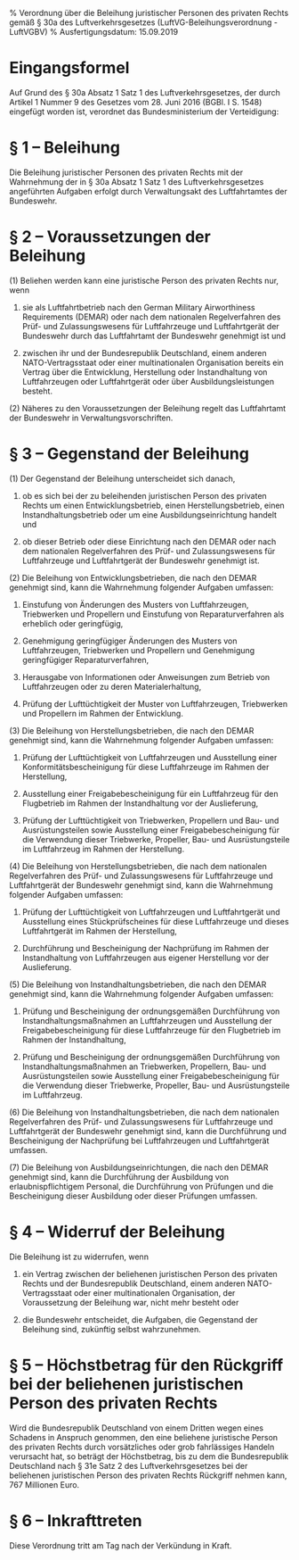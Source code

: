 % Verordnung über die Beleihung juristischer Personen des privaten Rechts gemäß § 30a des Luftverkehrsgesetzes  (LuftVG-Beleihungsverordnung - LuftVGBV)
% Ausfertigungsdatum: 15.09.2019
 
# Eingangsformel

Auf Grund des § 30a Absatz 1 Satz 1 des Luftverkehrsgesetzes, der durch Artikel 1 Nummer 9 des Gesetzes vom 28. Juni 2016 (BGBl. I S. 1548) eingefügt worden ist, verordnet das Bundesministerium der Verteidigung:

# § 1 – Beleihung

Die Beleihung juristischer Personen des privaten Rechts mit der Wahrnehmung der in § 30a Absatz 1 Satz 1 des Luftverkehrsgesetzes angeführten Aufgaben erfolgt durch Verwaltungsakt des Luftfahrtamtes der Bundeswehr.

# § 2 – Voraussetzungen der Beleihung

(1) Beliehen werden kann eine juristische Person des privaten Rechts nur, wenn

1. sie als Luftfahrtbetrieb nach den German Military Airworthiness Requirements (DEMAR) oder nach dem nationalen Regelverfahren des Prüf- und Zulassungswesens für Luftfahrzeuge und Luftfahrtgerät der Bundeswehr durch das Luftfahrtamt der Bundeswehr genehmigt ist und

2. zwischen ihr und der Bundesrepublik Deutschland, einem anderen NATO-Vertragsstaat oder einer multinationalen Organisation bereits ein Vertrag über die Entwicklung, Herstellung oder Instandhaltung von Luftfahrzeugen oder Luftfahrtgerät oder über Ausbildungsleistungen besteht.

(2) Näheres zu den Voraussetzungen der Beleihung regelt das Luftfahrtamt der Bundeswehr in Verwaltungsvorschriften.

# § 3 – Gegenstand der Beleihung

(1) Der Gegenstand der Beleihung unterscheidet sich danach,

1. ob es sich bei der zu beleihenden juristischen Person des privaten Rechts um einen Entwicklungsbetrieb, einen Herstellungsbetrieb, einen Instandhaltungsbetrieb oder um eine Ausbildungseinrichtung handelt und

2. ob dieser Betrieb oder diese Einrichtung nach den DEMAR oder nach dem nationalen Regelverfahren des Prüf- und Zulassungswesens für Luftfahrzeuge und Luftfahrtgerät der Bundeswehr genehmigt ist.

(2) Die Beleihung von Entwicklungsbetrieben, die nach den DEMAR genehmigt sind, kann die Wahrnehmung folgender Aufgaben umfassen:

1. Einstufung von Änderungen des Musters von Luftfahrzeugen, Triebwerken und Propellern und Einstufung von Reparaturverfahren als erheblich oder geringfügig,

2. Genehmigung geringfügiger Änderungen des Musters von Luftfahrzeugen, Triebwerken und Propellern und Genehmigung geringfügiger Reparaturverfahren,

3. Herausgabe von Informationen oder Anweisungen zum Betrieb von Luftfahrzeugen oder zu deren Materialerhaltung,

4. Prüfung der Lufttüchtigkeit der Muster von Luftfahrzeugen, Triebwerken und Propellern im Rahmen der Entwicklung.

(3) Die Beleihung von Herstellungsbetrieben, die nach den DEMAR genehmigt sind, kann die Wahrnehmung folgender Aufgaben umfassen:

1. Prüfung der Lufttüchtigkeit von Luftfahrzeugen und Ausstellung einer Konformitätsbescheinigung für diese Luftfahrzeuge im Rahmen der Herstellung,

2. Ausstellung einer Freigabebescheinigung für ein Luftfahrzeug für den Flugbetrieb im Rahmen der Instandhaltung vor der Auslieferung,

3. Prüfung der Lufttüchtigkeit von Triebwerken, Propellern und Bau- und Ausrüstungsteilen sowie Ausstellung einer Freigabebescheinigung für die Verwendung dieser Triebwerke, Propeller, Bau- und Ausrüstungsteile im Luftfahrzeug im Rahmen der Herstellung.

(4) Die Beleihung von Herstellungsbetrieben, die nach dem nationalen Regelverfahren des Prüf- und Zulassungswesens für Luftfahrzeuge und Luftfahrtgerät der Bundeswehr genehmigt sind, kann die Wahrnehmung folgender Aufgaben umfassen:

1. Prüfung der Lufttüchtigkeit von Luftfahrzeugen und Luftfahrtgerät und Ausstellung eines Stückprüfscheines für diese Luftfahrzeuge und dieses Luftfahrtgerät im Rahmen der Herstellung,

2. Durchführung und Bescheinigung der Nachprüfung im Rahmen der Instandhaltung von Luftfahrzeugen aus eigener Herstellung vor der Auslieferung.

(5) Die Beleihung von Instandhaltungsbetrieben, die nach den DEMAR genehmigt sind, kann die Wahrnehmung folgender Aufgaben umfassen:

1. Prüfung und Bescheinigung der ordnungsgemäßen Durchführung von Instandhaltungsmaßnahmen an Luftfahrzeugen und Ausstellung der Freigabebescheinigung für diese Luftfahrzeuge für den Flugbetrieb im Rahmen der Instandhaltung,

2. Prüfung und Bescheinigung der ordnungsgemäßen Durchführung von Instandhaltungsmaßnahmen an Triebwerken, Propellern, Bau- und Ausrüstungsteilen sowie Ausstellung einer Freigabebescheinigung für die Verwendung dieser Triebwerke, Propeller, Bau- und Ausrüstungsteile im Luftfahrzeug.

(6) Die Beleihung von Instandhaltungsbetrieben, die nach dem nationalen Regelverfahren des Prüf- und Zulassungswesens für Luftfahrzeuge und Luftfahrtgerät der Bundeswehr genehmigt sind, kann die Durchführung und Bescheinigung der Nachprüfung bei Luftfahrzeugen und Luftfahrtgerät umfassen.

(7) Die Beleihung von Ausbildungseinrichtungen, die nach den DEMAR genehmigt sind, kann die Durchführung der Ausbildung von erlaubnispflichtigem Personal, die Durchführung von Prüfungen und die Bescheinigung dieser Ausbildung oder dieser Prüfungen umfassen.

# § 4 – Widerruf der Beleihung

Die Beleihung ist zu widerrufen, wenn

1. ein Vertrag zwischen der beliehenen juristischen Person des privaten Rechts und der Bundesrepublik Deutschland, einem anderen NATO-Vertragsstaat oder einer multinationalen Organisation, der Voraussetzung der Beleihung war, nicht mehr besteht oder

2. die Bundeswehr entscheidet, die Aufgaben, die Gegenstand der Beleihung sind, zukünftig selbst wahrzunehmen.

# § 5 – Höchstbetrag für den Rückgriff bei der beliehenen juristischen Person des privaten Rechts

Wird die Bundesrepublik Deutschland von einem Dritten wegen eines Schadens in Anspruch genommen, den eine beliehene juristische Person des privaten Rechts durch vorsätzliches oder grob fahrlässiges Handeln verursacht hat, so beträgt der Höchstbetrag, bis zu dem die Bundesrepublik Deutschland nach § 31e Satz 2 des Luftverkehrsgesetzes bei der beliehenen juristischen Person des privaten Rechts Rückgriff nehmen kann, 767 Millionen Euro.

# § 6 – Inkrafttreten

Diese Verordnung tritt am Tag nach der Verkündung in Kraft.
